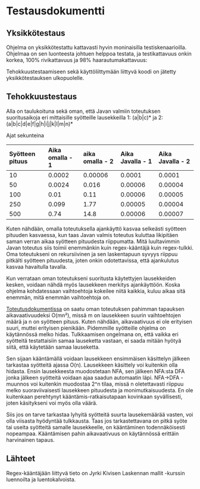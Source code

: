 # Testausdokumentti

## Yksikkötestaus

Ohjelma on yksikkötestattu kattavasti hyvin moninaisilla testiskenaarioilla. Ohjelmaa on sen luonteesta johtuen helppoa testata, ja testikattavuus onkin korkea, 100% rivikattavuus ja 98% haarautumakattavuus:

[](https://raw.githubusercontent.com/tuomoart/regex-tulkki/master/Dokumentaatio/Misc/Testikattavuus_final.png)

Tehokkuustestaamiseen sekä käyttöliittymään liittyvä koodi on jätetty yksikkötestauksen ulkopuolelle.


## Tehokkuustestaus

Alla on taulukoituna sekä oman, että Javan valmiin toteutuksen suoritusaikoja eri mittaisille syötteille lausekkeilla 1: (a|b|c)\* ja 2: (a|b|c|d|e|f|g|h|i|j|k|l|m|n)\*

Ajat sekunteina

|Syötteen pituus |Aika omalla - 1 |aika omalla - 2 |Aika Javalla - 1 |Aika Javalla - 2 |
|:---------------|:---------------|:---------------|:----------------|:----------------|
|10              |0.0002          |0.00006        |0.0001             |0.0001 |
|50              |0.0024          |0.016           |0.00006           |0.00004 |
|100             |0.01            |0.11            |0.00006           |0.00005 |
|250             |0.099           |1.77            |0.00005           |0.00004 |
|500            |0.74             |14.8           |0.00006            |0.00007 |

Kuten nähdään, omalla toteutuksella ajankäyttö kasvaa selkeästi syötteen pituuden kasvaessa, kun taas Javan valmis toteutus kuluttaa likipitäen saman verran aikaa syötteen pituudesta riippumatta. Mitä luultavimmin Javan toteutus siis toimii enemmänkin kuin regex-kääntäjä kuin regex-tulkki. Oma toteutukseni on rekursiivinen ja sen laskentapuun syvyys riippuu pitkälti syötteen pituudesta, joten onkin odotettavissa, että ajankulutus kasvaa havaitulla tavalla.

Kun verrataan oman toteutukseni suoritusta käytettyjen lausekkeiden kesken, voidaan nähdä myös lausekkeen merkitys ajankäyttöön. Koska ohjelma kohdatessaan vaihtoehtoja kokeilee niitä kaikkia, kuluu aikaa sitä enemmän, mitä enemmän vaihtoehtoja on.

[Toteutusdokumentissa](https://github.com/tuomoart/regex-tulkki/blob/master/Dokumentaatio/Toteutusdokumentti.md) on saatu oman toteutuksen pahimman tapauksen aikavaativuudeksi O(mn²), missä m on lausekkeen suurin vaihtoehtojen määrä ja n on syötteen pituus. Kuten nähdään, aikavaativuus ei ole erityisen suuri, muttei erityisen pienikään. Pidemmille syötteille ohjelma on käytännössä melko hidas. Tulkkaamisen ongelmana on, että vaikka eri syötteitä testattaisiin samaa lauseketta vastaan, ei saada mitään hyötyä siitä, että käytetään samaa lauseketta.

Sen sijaan kääntämällä voidaan lausekkeen ensimmäisen käsittelyn jälkeen tarkastaa syötteitä ajassa O(n). Lausekkeen käsittely voi kuitenkin olla hidasta. Ensin lausekkeesta muodostetaan NFA, sen jälkeen NFA:sta DFA jonka jälkeen syötteitä voidaan ajaa saadun automaatin läpi. NFA->DFA -muunnos voi kuitenkin muodostaa 2^n tilaa, missä n oletettavasti riippuu melko suoraviivaisesti lausekkeen pituudesta ja monimutkaisuudesta. En ole kuitenkaan perehtynyt kääntämis-ratkaisutapaan kovinkaan syvällisesti, joten käsitykseni voi myös olla väärä.

Siis jos on tarve tarkastaa lyhyitä syötteitä suurta lausekemäärää vasten, voi olla viisasta hyödyntää tulkkausta. Taas jos tarkastettavana on pitkä syöte tai useita syötteitä samalle lausekkeelle, on kääntäminen todennäköisesti nopeampaa. Kääntämisen pahin aikavaativuus on käytännössä erittäin harvinainen tapaus.


## Lähteet

Regex-kääntäjään liittyvä tieto on Jyrki Kivisen Laskennan mallit -kurssin luennoilta ja luentokalvoista.
